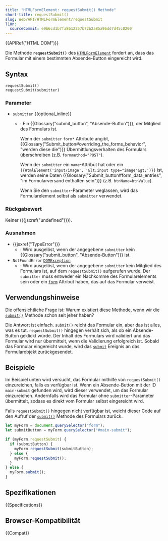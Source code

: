 ```yaml
---
title: "HTMLFormElement: requestSubmit() Methode"
short-title: requestSubmit()
slug: Web/API/HTMLFormElement/requestSubmit
l10n:
  sourceCommit: e9b6cd1b7fa8612257b72b2a85a96dd7d45c0200
---
```


{{APIRef("HTML DOM")}}

Die Methode **`requestSubmit()`** des [`HTMLFormElement`](/de/docs/Web/API/HTMLFormElement) fordert an, dass das Formular mit einem bestimmten Absende-Button eingereicht wird.

## Syntax

```js-nolint
requestSubmit()
requestSubmit(submitter)
```

### Parameter

- `submitter` {{optional_inline}}

  - : Ein {{Glossary("submit_button", "Absende-Button")}}, der Mitglied des Formulars ist.

    Wenn der `submitter` `form*` Attribute angibt, {{Glossary("Submit_button#overriding_the_forms_behavior", "werden diese die")}} Übermittlungsverhalten des Formulars überschreiben (z.B. `formmethod="POST"`).

    Wenn der `submitter` ein `name`-Attribut hat oder ein `{{HtmlElement('input/image', '&lt;input type="image"&gt;')}}` ist, werden seine Daten {{Glossary("Submit_button#form_data_entries", "im Formularversand enthalten sein")}} (z.B. `btnName=btnValue`).

    Wenn Sie den `submitter`-Parameter weglassen, wird das Formularelement selbst als `submitter` verwendet.

### Rückgabewert

Keiner ({{jsxref("undefined")}}).

### Ausnahmen

- {{jsxref("TypeError")}}
  - : Wird ausgelöst, wenn der angegebene `submitter` kein {{Glossary("submit_button", "Absende-Button")}} ist.
- `NotFoundError` [`DOMException`](/de/docs/Web/API/DOMException)
  - : Wird ausgelöst, wenn der angegebene `submitter` kein Mitglied des Formulars ist, auf dem `requestSubmit()` aufgerufen wurde. Der `submitter` muss entweder ein Nachkomme des Formularelements sein oder ein [`form`](/de/docs/Web/HTML/Reference/Elements/input#form) Attribut haben, das auf das Formular verweist.

## Verwendungshinweise

Die offensichtliche Frage ist: Warum existiert diese Methode, wenn wir die
[`submit()`](/de/docs/Web/API/HTMLFormElement/submit) Methode schon seit jeher haben?

Die Antwort ist einfach. `submit()` reicht das Formular ein, aber das ist alles, was es tut. `requestSubmit()` hingegen verhält sich, als ob ein Absende-Button geklickt würde. Der Inhalt des Formulars wird validiert und das Formular wird nur übermittelt, wenn die Validierung erfolgreich ist. Sobald das Formular eingereicht wurde, wird das
[`submit`](/de/docs/Web/API/HTMLFormElement/submit_event) Ereignis an das Formularobjekt zurückgesendet.

## Beispiele

Im Beispiel unten wird versucht, das Formular mithilfe von `requestSubmit()` einzureichen, falls es verfügbar ist. Wenn ein Absende-Button mit der ID `main-submit` gefunden wird, wird dieser verwendet, um das Formular einzureichen. Andernfalls wird das Formular ohne `submitter`-Parameter übermittelt, sodass es direkt vom Formular selbst eingereicht wird.

Falls `requestSubmit()` hingegen nicht verfügbar ist, weicht dieser Code auf den Aufruf der [`submit()`](/de/docs/Web/API/HTMLFormElement/submit) Methode des Formulars zurück.

```js
let myForm = document.querySelector("form");
let submitButton = myForm.querySelector("#main-submit");

if (myForm.requestSubmit) {
  if (submitButton) {
    myForm.requestSubmit(submitButton);
  } else {
    myForm.requestSubmit();
  }
} else {
  myForm.submit();
}
```

## Spezifikationen

{{Specifications}}

## Browser-Kompatibilität

{{Compat}}
